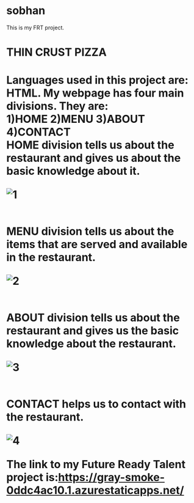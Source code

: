 # sobhan
This is my FRT project.
<h1>THIN CRUST PIZZA<h1>
Languages used in this project are:
HTML.
My webpage has four main divisions.
They are:
<br>
1)HOME
2)MENU
3)ABOUT
4)CONTACT
<br>
HOME division tells us about the restaurant and gives us about the basic knowledge about it.
<br>

  
  
  
![1](https://user-images.githubusercontent.com/108713842/190400144-cbb14777-e9e9-48a0-bc53-86fb0ed823d0.jpg)

  
  
  
<br>
MENU division tells us about the items that are served and available in the restaurant.
<br>
  
  
  

![2](https://user-images.githubusercontent.com/108713842/190401538-203457a5-732e-4d44-af0b-650427b2272f.jpg)


  

<br>
ABOUT division tells us about the restaurant and gives us the basic knowledge about the restaurant.
<br>
  
  
 
  
![3](https://user-images.githubusercontent.com/108713842/190401675-3f75484c-b0ee-41fd-b780-a194547cc3f5.jpg)


  
  
<br>
CONTACT helps us to contact with the restaurant.
<br>
  
  
  
  
![4](https://user-images.githubusercontent.com/108713842/190401969-ed1e0e29-8782-4dfb-9c2a-3e590d573708.jpg)

  
  

The link to my Future Ready Talent project is:https://gray-smoke-0ddc4ac10.1.azurestaticapps.net/
